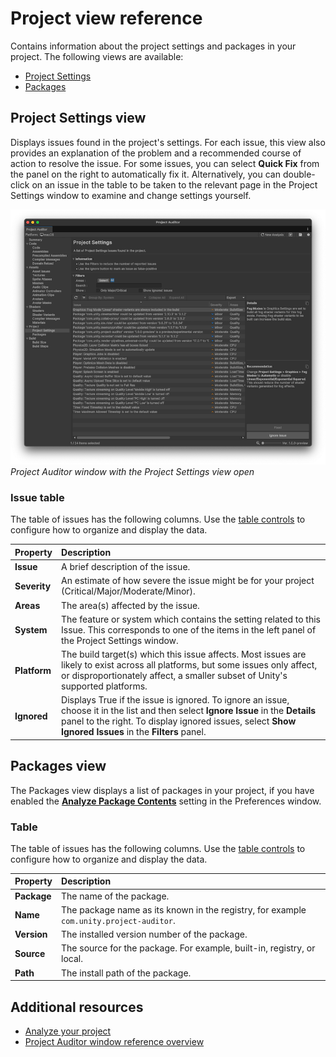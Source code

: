 # Project view reference
Contains information about the project settings and packages in your project. The following views are available:

* [Project Settings](#project-settings-view)
* [Packages](#packages-view)

## Project Settings view

Displays issues found in the project's settings. For each issue, this view also provides an explanation of the problem and a recommended course of action to resolve the issue. For some issues, you can select **Quick Fix** from the panel on the right to automatically fix it. Alternatively, you can double-click on an issue in the table to be taken to the relevant page in the Project Settings window to examine and change settings yourself.

![](images/project-settings.png)<br/>_Project Auditor window with the Project Settings view open_

### Issue table

The table of issues has the following columns. Use the [table controls](project-auditor-window-reference.md#table-controls) to configure how to organize and display the data.

|**Property**|**Description**|
| :---- | :---- |
| **Issue**    | A brief description of the issue.  |
| **Severity** | An estimate of how severe the issue might be for your project (Critical/Major/Moderate/Minor). |
| **Areas**    | The area(s) affected by the issue. |
| **System**   | The feature or system which contains the setting related to this Issue. This corresponds to one of the items in the left panel of the Project Settings window.  |
| **Platform** | The build target(s) which this issue affects. Most issues are likely to exist across all platforms, but some issues only affect, or disproportionately affect, a smaller subset of Unity's supported platforms. |
|**Ignored**|Displays True if the issue is ignored. To ignore an issue, choose it in the list and then select **Ignore Issue** in the **Details** panel to the right. To display ignored issues, select **Show Ignored Issues** in the **Filters** panel.|

## Packages view

The Packages view displays a list of packages in your project, if you have enabled the [**Analyze Package Contents**](project-auditor-settings-reference.md#preferences-reference) setting in the Preferences window.

### Table

The table of issues has the following columns. Use the [table controls](project-auditor-window-reference.md#table-controls) to configure how to organize and display the data.

|**Property**|**Description**|
| :---- | :---- |
|**Package**|The name of the package.|
|**Name**|The package name as its known in the registry, for example `com.unity.project-auditor`.|
|**Version**|The installed version number of the package.|
|**Source**|The source for the package. For example, built-in, registry, or local.|
|**Path**|The install path of the package.|

## Additional resources

* [Analyze your project](analyze-project.md)
* [Project Auditor window reference overview](project-auditor-window-reference.md)